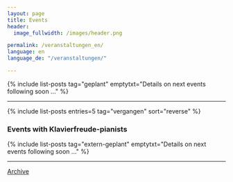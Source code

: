 ```yaml
---
layout: page
title: Events
header:
  image_fullwidth: /images/header.png

permalink: /veranstaltungen_en/
language: en
language_de: "/veranstaltungen/"

---
```




{% include list-posts tag="geplant" emptytxt="Details on next events following soon ..." %}

----

{% include list-posts entries=5 tag="vergangen" sort="reverse"  %}



### Events with Klavierfreude-pianists

{% include list-posts  tag="extern-geplant" emptytxt="Details on next events following soon ..." %}

----

<div class="medium-2"><a class="button small radius expand" href="https://klavierfreude.at/blog/archive/" title="Archive">Archive</a></div>



